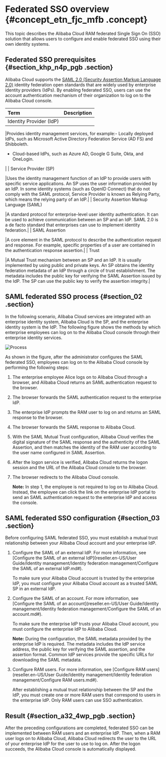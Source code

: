 # Federated SSO overview {#concept_etn_fjc_mfb .concept}

This topic describes the Alibaba Cloud RAM federated Single Sign On \(SSO\) solution that allows users to configure and enable federated SSO using their own identity systems.

## Federated SSO prerequisites {#section_khp_n4p_pgb .section}

Alibaba Cloud supports the [SAML 2.0 \(Security Assertion Markup Language 2.0\)](https://wiki.oasis-open.org/security) identity federation open standards that are widely used by enterprise identity providers \(IdPs\). By enabling federated SSO, users can use the account authentication mechanism of their organization to log on to the Alibaba Cloud console.

|Term|Description|
|:---|:----------|
| Identity Provider \(IdP\)

 |Provides identity management services, for example:-   Locally deployed IdPs, such as Microsoft Active Directory Federation Service \(AD FS\) and Shibboleth.
-   Cloud-based IdPs, such as Azure AD, Google G Suite, Okta, and OneLogin.

|
| Service Provider \(SP\)

 |Uses the identity management function of an IdP to provide users with specific service applications. An SP uses the user information provided by an IdP. In some identity systems \(such as OpenID Connect\) that do not comply with the SAML protocol, Service Provider is known as Relying Party, which means the relying party of an IdP.|
| Security Assertion Markup Language \(SAML\)

 |A standard protocol for enterprise-level user identity authentication. It can be used to achieve communication between an SP and an IdP. SAML 2.0 is a de facto standard that enterprises can use to implement identity federation.|
| SAML Assertion

 |A core element in the SAML protocol to describe the authentication request and response. For example, specific properties of a user are contained in the authentication response assertion.|
| Trust

 |A Mutual Trust mechanism between an SP and an IdP. It is usually implemented by using public and private keys. An SP obtains the identity federation metadata of an IdP through a circle of trust establishment. The metadata includes the public key for verifying the SAML Assertion issued by the IdP. The SP can use the public key to verify the assertion integrity.|

## SAML federated SSO process {#section_02 .section}

In the following scenario, Alibaba Cloud services are integrated with an enterprise identity system, Alibaba Cloud is the SP, and the enterprise identity system is the IdP. The following figure shows the methods by which enterprise employees can log on to the Alibaba Cloud console through their enterprise identity services.

![Process](images/14250_en-US.png "Process")

As shown in the figure, after the administrator configures the SAML federated SSO, employees can log on to the Alibaba Cloud console by performing the following steps:

1.  The enterprise employee Alice logs on to Alibaba Cloud through a browser, and Alibaba Cloud returns an SAML authentication request to the browser.
2.  The browser forwards the SAML authentication request to the enterprise IdP.
3.  The enterprise IdP prompts the RAM user to log on and returns an SAML response to the browser.
4.  The browser forwards the SAML response to Alibaba Cloud.
5.  With the SAML Mutual Trust configuration, Alibaba Cloud verifies the digital signature of the SAML response and the authenticity of the SAML Assertion, and then matches the identity of the RAM user according to the user name configured in SAML Assertion.
6.  After the logon service is verified, Alibaba Cloud returns the logon session and the URL of the Alibaba Cloud console to the browser.
7.  The browser redirects to the Alibaba Cloud console.

    **Note:** In step 1, the employee is not required to log on to Alibaba Cloud. Instead, the employee can click the link on the enterprise IdP portal to send an SAML authentication request to the enterprise IdP and access the console.


## SAML federated SSO configuration {#section_03 .section}

Before configuring SAML federated SSO, you must establish a mutual trust relationship between your Alibaba Cloud account and your enterprise IdP.

1.  Configure the SAML of an external IdP. For more information, see [Configure the SAML of an external IdP](reseller.en-US/User Guide/Identity management/Identity federation management/Configure the SAML of an external IdP.md#).

    To make sure your Alibaba Cloud account is trusted by the enterprise IdP, you must configure your Alibaba Cloud account as a trusted SAML SP in an external IdP.

2.  Configure the SAML of an account. For more information, see [Configure the SAML of an account](reseller.en-US/User Guide/Identity management/Identity federation management/Configure the SAML of an account.md#).

    To make sure the enterprise IdP trusts your Alibaba Cloud account, you must configure the enterprise IdP to Alibaba Cloud.

    **Note:** During the configuration, the SAML metadata provided by the enterprise IdP is required. The metadata includes the IdP service address, the public key for verifying the SAML assertion, and the assertion format. Common IdP services provide the specific URLs for downloading the SAML metadata.

3.  Configure RAM users. For more information, see [Configure RAM users](reseller.en-US/User Guide/Identity management/Identity federation management/Configure RAM users.md#).

    After establishing a mutual trust relationship between the SP and the IdP, you must create one or more RAM users that correspond to users in the enterprise IdP. Only RAM users can use SSO authentication.


## Result {#section_a32_4wp_pgb .section}

After the preceding configurations are completed, federated SSO can be implemented between RAM users and an enterprise IdP. Then, when a RAM user logs on to Alibaba Cloud, Alibaba Cloud redirects the user to the URL of your enterprise IdP for the user to use to log on. After the logon succeeds, the Alibaba Cloud console is automatically displayed.

